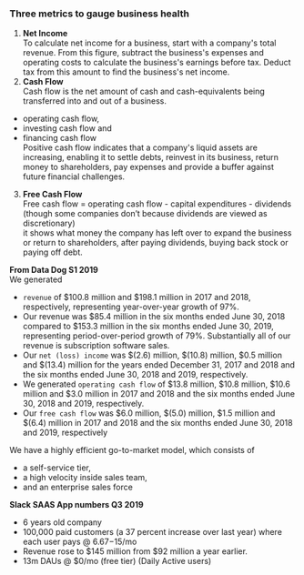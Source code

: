 
### Three metrics to gauge business health
1) **Net Income**  
To calculate net income for a business, start with a company's total revenue. From this figure, subtract the business's expenses and operating costs to calculate the business's earnings before tax. Deduct tax from this amount to find the business's net income.  
2) **Cash Flow**  
Cash flow is the net amount of cash and cash-equivalents being transferred into and out of a business.  
- operating cash flow, 
- investing cash flow and 
- financing cash flow  
Positive cash flow indicates that a company's liquid assets are increasing, enabling it to settle debts, reinvest in its business, return money to shareholders, pay expenses and provide a buffer against future financial challenges.
3) **Free Cash Flow**  
Free cash flow = operating cash flow - capital expenditures - dividends (though some companies don’t because dividends are viewed as discretionary)  
it shows what money the company has left over to expand the business or return to shareholders, after paying dividends, buying back stock or paying off debt.

**From Data Dog S1 2019**  
We generated  
- `revenue` of $100.8 million and $198.1 million in 2017 and 2018, respectively, representing year-over-year growth of 97%.  
- Our revenue was $85.4 million in the six months ended June 30, 2018 compared to $153.3 million in the six months ended June 30, 2019, representing period-over-period growth of 79%. Substantially all of our revenue is subscription software sales.  
- Our `net (loss) income` was $(2.6) million, $(10.8) million, $0.5 million and $(13.4) million for the years ended December 31, 2017 and 2018 and the six months ended June 30, 2018 and 2019, respectively.  
- We generated `operating cash flow` of $13.8 million, $10.8 million, $10.6 million and $3.0 million in 2017 and 2018 and the six months ended June 30, 2018 and 2019, respectively.  
- Our `free cash flow` was $6.0 million, $(5.0) million, $1.5 million and $(6.4) million in 2017 and 2018 and the six months ended June 30, 2018 and 2019, respectively

We have a highly efficient go-to-market model, which consists of 
- a self-service tier,   
- a high velocity inside sales team,  
- and an enterprise sales force  


**Slack SAAS App numbers Q3 2019**  
- 6 years old company
- 100,000 paid customers (a 37 percent increase over last year) where each user pays @ $6.67-$15/mo  
- Revenue rose to $145 million from $92 million a year earlier.  
- 13m DAUs @ $0/mo (free tier) (Daily Active users)
